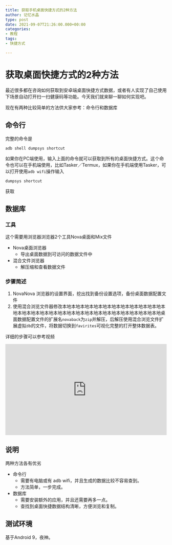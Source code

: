 ```yaml
---
title: 获取手机桌面快捷方式的2种方法
author: 记忆水晶
type: post
date: 2021-09-07T21:26:00.000+00:00
categories:
- 教程
tags:
- 快捷方式

---
```

# 获取桌面快捷方式的2种方法

最近很多都在咨询如何获取到安卓端桌面快捷方式数据，或者有人实现了自己使用下场景自动打开扫一扫健康码等功能。今天我们就来聊一聊如何实现吧。

现在有两种比较简单的方法供大家参考：命令行和数据库

## 命令行

完整的命令是

```shell
adb shell dumpsys shortcut
```

如果你在PC端使用，输入上面的命令就可以获取到所有的桌面快捷方式。这个命令也可以在手机端使用，比如Tasker／Termux，如果你在手机端使用Tasker，可以打开使用`adb wifi`操作输入

```shell
dumpsys shortcut
```

获取

## 数据库

### 工具

这个需要用浏览器浏览器2个工具Nova桌面和Mix文件

* Nova桌面浏览器
  * 导出桌面数据到可访问的数据文件中
* 混合文件浏览器
  * 解压缩和查看数据文件

### 步骤简述

1. NovaNova 浏览器的设置界面，挖出找到备份设置选项，备份桌面数据配置文件
2. 使用混合浏览文件器修改本地本地本地本地本地本地本地本地本地本地本地本地本地本地本地本地本地本地本地本地本地本地本地本地本地本地本地本地桌面数据配置文件的扩展名`novaback`为`zip`并解压，后解压使用混合浏览文件扩展虚拟`db`的文件，将数据切换到`favirites`可视化完整的打开整体数据表。

详细的步骤可以参考视频

<div style="position: relative; padding-bottom: 56.25%; height: 0; overflow: hidden;">

<iframe src="https://www.ixigua.com/iframe/7005530260502479396?autoplay=0" style="position: absolute; top: 0; left: 0; width: 100%; height: 100%; border: 0;" referrerpolicy="unsafe-url" allowfullscreen></iframe>

</div>

## 说明

两种方法各有优劣

* 命令行
  * 需要有电脑或有 adb wifi，并且生成的数据比较不容易查到。
  * 方法简单，一步完成。
* 数据库
  * 需要安装额外的应用，并且还需要再多一点。
  * 查找到桌面快捷数据结构清晰，方便浏览和复制。

## 测试环境

基于Android 9，夜神。
